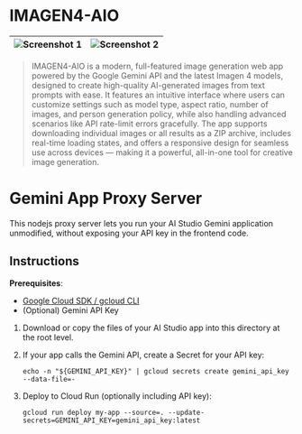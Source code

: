 # **IMAGEN4-AIO**

| ![Screenshot 1](https://github.com/user-attachments/assets/7437ed08-0c47-4188-a47a-5e7a684b684d) | ![Screenshot 2](https://github.com/user-attachments/assets/988d4f75-d333-4959-a225-63628fc5514b) |
|---|---|

> IMAGEN4-AIO is a modern, full-featured image generation web app powered by the Google Gemini API and the latest Imagen 4 models, designed to create high-quality AI-generated images from text prompts with ease. It features an intuitive interface where users can customize settings such as model type, aspect ratio, number of images, and person generation policy, while also handling advanced scenarios like API rate-limit errors gracefully. The app supports downloading individual images or all results as a ZIP archive, includes real-time loading states, and offers a responsive design for seamless use across devices — making it a powerful, all-in-one tool for creative image generation.

# Gemini App Proxy Server

This nodejs proxy server lets you run your AI Studio Gemini application unmodified, without exposing your API key in the frontend code.


## Instructions

**Prerequisites**:
- [Google Cloud SDK / gcloud CLI](https://cloud.google.com/sdk/docs/install)
- (Optional) Gemini API Key

1. Download or copy the files of your AI Studio app into this directory at the root level.
2. If your app calls the Gemini API, create a Secret for your API key:
     ```
     echo -n "${GEMINI_API_KEY}" | gcloud secrets create gemini_api_key --data-file=-
     ```

3.  Deploy to Cloud Run (optionally including API key):
    ```
    gcloud run deploy my-app --source=. --update-secrets=GEMINI_API_KEY=gemini_api_key:latest
    ```
